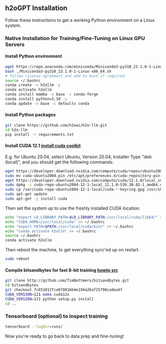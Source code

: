 ## h2oGPT Installation

Follow these instructions to get a working Python environment on a Linux system.

### Native Installation for Training/Fine-Tuning on Linux GPU Servers

#### Install Python environment

```bash
wget https://repo.anaconda.com/miniconda/Miniconda3-py310_23.1.0-1-Linux-x86_64.sh
bash ./Miniconda3-py310_23.1.0-1-Linux-x86_64.sh
# follow license agreement and add to bash if required
source ~/.bashrc
conda create -n h2ollm -y
conda activate h2ollm
conda install mamba -n base -c conda-forge
conda install python=3.10 -y
conda update -n base -c defaults conda
```

#### Install Python packages

```bash
git clone https://github.com/h2oai/h2o-llm.git
cd h2o-llm
pip install -r requirements.txt
```

#### Install CUDA 12.1 [install cuda coolkit](https://developer.nvidia.com/cuda-downloads?target_os=Linux&target_arch=x86_64&Distribution=Ubuntu&target_version=22.04&target_type=deb_local)

E.g. for Ubuntu 20.04, select Ubuntu, Version 20.04, Installer Type "deb (local)", and you should get the following commands:

```bash
wget https://developer.download.nvidia.com/compute/cuda/repos/ubuntu2004/x86_64/cuda-ubuntu2004.pin
sudo mv cuda-ubuntu2004.pin /etc/apt/preferences.d/cuda-repository-pin-600
wget https://developer.download.nvidia.com/compute/cuda/12.1.0/local_installers/cuda-repo-ubuntu2004-12-1-local_12.1.0-530.30.02-1_amd64.deb
sudo dpkg -i cuda-repo-ubuntu2004-12-1-local_12.1.0-530.30.02-1_amd64.deb
sudo cp /var/cuda-repo-ubuntu2004-12-1-local/cuda-*-keyring.gpg /usr/share/keyrings/
sudo apt-get update
sudo apt-get -y install cuda
```

Then set the system up to use the freshly installed CUDA location:
```bash
echo "export LD_LIBRARY_PATH=$LD_LIBRARY_PATH:/usr/local/cuda/lib64/" >> ~/.bashrc
echo "CUDA_HOME=/usr/local/cuda" >> ~/.bashrc
echo "export PATH=$PATH:/usr/local/cuda/bin/" >> ~/.bashrc
echo "conda activate h2ollm" >> ~/.bashrc
source ~/.bashrc
conda activate h2ollm
```

Then reboot the machine, to get everything sync'ed up on restart.
```bash
sudo reboot
```

#### Compile bitsandbytes for fast 8-bit training [howto src](https://github.com/TimDettmers/bitsandbytes/blob/main/compile_from_source.md)

```bash
git clone http://github.com/TimDettmers/bitsandbytes.git
cd bitsandbytes
git checkout 7c651012fce87881bb4e194a26af25790cadea4f
CUDA_VERSION=121 make cuda12x
CUDA_VERSION=121 python setup.py install
cd ..
```

### Tensorboard (optional) to inspect training

```bash
tensorboard --logdir=runs/
```

Now you're ready to go back to data prep and fine-tuning!

